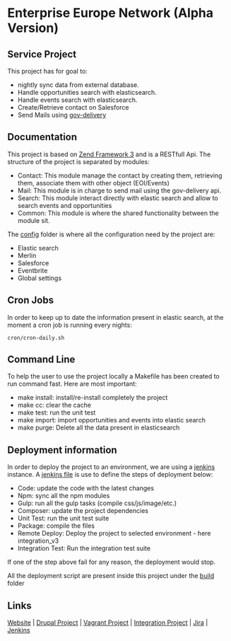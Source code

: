 # Enterprise Europe Network (Alpha Version)

## Service Project

This project has for goal to:
- nightly sync data from external database.
- Handle opportunities search with elasticsearch.
- Handle events search with elasticsearch.
- Create/Retrieve contact on Salesforce
- Send Mails using [gov-delivery][1]

Documentation
-------------

This project is based on [Zend Framework 3][2] and is a RESTfull Api.
The structure of the project is separated by modules:
- Contact: This module manage the contact by creating them, retrieving them, associate them with other object (EOI/Events)
- Mail: This module is in charge to send mail using the gov-delivery api.
- Search: This module interact directly with elastic search and allow to search events and opportunities
- Common: This module is where the shared functionality between the module sit.

The [config][11] folder is where all the configuration need by the project are:
- Elastic search
- Merlin
- Salesforce
- Eventbrite
- Global settings

Cron Jobs
---------

In order to keep up to date the information present in elastic search, at the moment a cron job is running every nights:
```
cron/cron-daily.sh
```

Command Line
------------

To help the user to use the project locally a Makefile has been created to run command fast.
Here are most important:
- make install: install/re-install completely the project
- make cc: clear the cache
- make test: run the unit test
- make import: import opportunities and events into elastic search
- make purge: Delete all the data present in elasticsearch


Deployment information
----------------------

In order to deploy the project to an environment, we are using a [jenkins][8] instance.
A [jenkins file][9] is use to define the steps of deployment below:
- Code: update the code with the latest changes
- Npm: sync all the npm modules
- Gulp: run all the gulp tasks (compile css/js/image/etc.)
- Composer: update the project dependencies
- Unit Test: run the unit test suite
- Package: compile the files
- Remote Deploy: Deploy the project to selected environment - here integration_v3
- Integration Test: Run the integration test suite

If one of the step above fail for any reason, the deployment would stop.

All the deployment script are present inside this project under the [build][10] folder


Links
-----

[Website][3] |
[Drupal Project][4] | 
[Vagrant Project][5] | 
[Integration Project][6] | 
[Jira][7] | 
[Jenkins][8]

[1]: https://www.govdelivery.co.uk/
[2]: https://framework.zend.com/

[3]: https://een.int.aerian.com
[4]: https://devops.innovateuk.org/code-repository/projects/EEN/repos/een-webapp/browse?at=refs%2Fheads%2Fdevelop
[5]: https://devops.innovateuk.org/code-repository/projects/EEN/repos/een-vagrant/browse?at=refs%2Fheads%2Fdevelop
[6]: https://devops.innovateuk.org/code-repository/projects/EEN/repos/een-integration-tests/browse?at=refs%2Fheads%2Fdevelop
[7]: https://devops.innovateuk.org/issue-tracking/secure/Dashboard.jspa
[8]: https://jenkins.aerian.com/view/een/
[9]: https://devops.innovateuk.org/code-repository/projects/EEN/repos/een-service/browse/Jenkinsfile?at=refs%2Fheads%2Fdevelop
[10]: https://devops.innovateuk.org/code-repository/projects/EEN/repos/een-service/browse/build?at=refs%2Fheads%2Fdevelop
[11]: https://devops.innovateuk.org/code-repository/projects/EEN/repos/een-service/browse/config?at=refs%2Fheads%2Fdevelop
